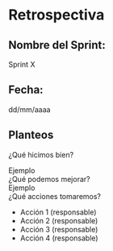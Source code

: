 # Retrospectiva

## Nombre del Sprint:
Sprint X

## Fecha: 
dd/mm/aaaa

## Planteos
¿Qué hicimos bien?

Ejemplo  
¿Qué podemos mejorar?  
Ejemplo  
¿Qué acciones tomaremos?  
* Acción 1 (responsable)
* Acción 2 (responsable)
* Acción 3 (responsable)
* Acción 4 (responsable)